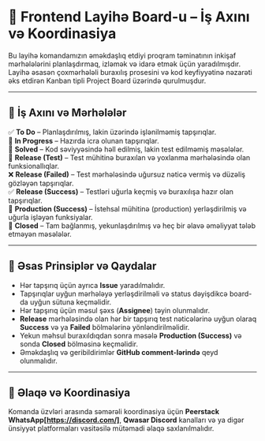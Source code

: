 # 📌 Frontend Layihə Board-u – İş Axını və Koordinasiya

Bu layihə komandamızın əməkdaşlıq etdiyi proqram təminatının inkişaf mərhələlərini planlaşdırmaq, izləmək və idarə etmək üçün yaradılmışdır. Layihə əsasən çoxmərhələli buraxılış prosesini və kod keyfiyyətinə nəzarəti əks etdirən Kanban tipli Project Board üzərində qurulmuşdur.

---

## 🧭 İş Axını və Mərhələlər

✅ **To Do** – Planlaşdırılmış, lakin üzərində işlənilməmiş tapşırıqlar.  
🔧 **In Progress** – Hazırda icra olunan tapşırıqlar.  
🧠 **Solved** – Kod səviyyəsində həll edilmiş, lakin test edilməmiş məsələlər.  
🧪 **Release (Test)** – Test mühitinə buraxılan və yoxlanma mərhələsində olan funksionallıqlar.  
❌ **Release (Failed)** – Test mərhələsində uğursuz nəticə vermiş və düzəliş gözləyən tapşırıqlar.  
✅ **Release (Success)** – Testləri uğurla keçmiş və buraxılışa hazır olan tapşırıqlar.  
🚀 **Production (Success)** – İstehsal mühitinə (production) yerləşdirilmiş və uğurla işləyən funksiyalar.  
📁 **Closed** – Tam bağlanmış, yekunlaşdırılmış və heç bir əlavə əməliyyat tələb etməyən məsələlər.

---

## 📌 Əsas Prinsiplər və Qaydalar

- Hər tapşırıq üçün ayrıca **Issue** yaradılmalıdır.
- Tapşırıqlar uyğun mərhələyə yerləşdirilməli və status dəyişdikcə board-da uyğun sütuna keçməlidir.
- Hər tapşırıq üçün məsul şəxs (**Assignee**) təyin olunmalıdır.
- **Release** mərhələsində olan hər bir tapşırıq test nəticələrinə uyğun olaraq **Success** və ya **Failed** bölmələrinə yönləndirilməlidir.
- Yekun məhsul buraxıldıqdan sonra məsələ **Production (Success)** və sonda **Closed** bölməsinə keçməlidir.
- Əməkdaşlıq və geribildirimlər **GitHub comment-lərində** qeyd olunmalıdır.

---

## 🤝 Əlaqə və Koordinasiya

Komanda üzvləri arasında səmərəli koordinasiya üçün **Peerstack WhatsApp[https://discord.com/]**, **Qwasar Discord** kanalları və ya digər ünsiyyət platformaları vasitəsilə mütəmadi əlaqə saxlanılmalıdır.
